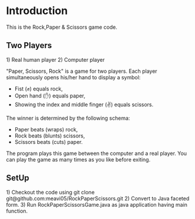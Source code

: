 
<h1>Introduction</h1>
This is the Rock,Paper & Scissors game code. 

<h2>Two Players</h2>
1) Real human player
2) Computer player

"Paper, Scissors, Rock" is a game for two players. Each player simultaneously opens his/her hand to display a symbol: 

- Fist (&#9994;) equals rock,
- Open hand (&#9995;) equals paper,
- Showing the index and middle finger (&#9996;) equals scissors.

The winner is determined by the following schema: 

- Paper beats (wraps) rock, 
- Rock beats (blunts) scissors, 
- Scissors beats (cuts) paper. 

The program plays this game between the computer and a real player. You can play the game as many times as you like before exiting.

<h2>SetUp</h2>
1) Checkout the code using
   git clone git@github.com:meavi05/RockPaperScissors.git
2) Convert to Java faceted form.
3) Run RockPaperScissorsGame.java as java application having main function.
